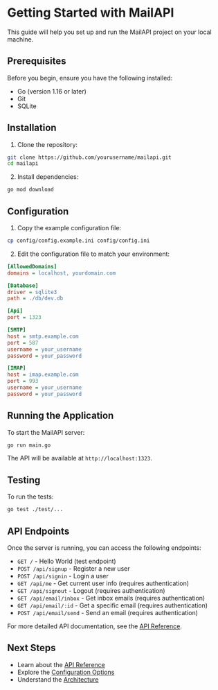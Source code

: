 # Getting Started with MailAPI

This guide will help you set up and run the MailAPI project on your local machine.

## Prerequisites

Before you begin, ensure you have the following installed:

- Go (version 1.16 or later)
- Git
- SQLite

## Installation

1. Clone the repository:

```bash
git clone https://github.com/yourusername/mailapi.git
cd mailapi
```

2. Install dependencies:

```bash
go mod download
```

## Configuration

1. Copy the example configuration file:

```bash
cp config/config.example.ini config/config.ini
```

2. Edit the configuration file to match your environment:

```ini
[AllowedDomains]
domains = localhost, yourdomain.com

[Database]
driver = sqlite3
path = ./db/dev.db

[Api]
port = 1323

[SMTP]
host = smtp.example.com
port = 587
username = your_username
password = your_password

[IMAP]
host = imap.example.com
port = 993
username = your_username
password = your_password
```

## Running the Application

To start the MailAPI server:

```bash
go run main.go
```

The API will be available at `http://localhost:1323`.

## Testing

To run the tests:

```bash
go test ./test/...
```

## API Endpoints

Once the server is running, you can access the following endpoints:

- `GET /` - Hello World (test endpoint)
- `POST /api/signup` - Register a new user
- `POST /api/signin` - Login a user
- `GET /api/me` - Get current user info (requires authentication)
- `GET /api/signout` - Logout (requires authentication)
- `GET /api/email/inbox` - Get inbox emails (requires authentication)
- `GET /api/email/:id` - Get a specific email (requires authentication)
- `POST /api/email/send` - Send an email (requires authentication)

For more detailed API documentation, see the [API Reference](../api/README.md).

## Next Steps

- Learn about the [API Reference](../api/README.md)
- Explore the [Configuration Options](../config/README.md)
- Understand the [Architecture](../architecture/README.md)